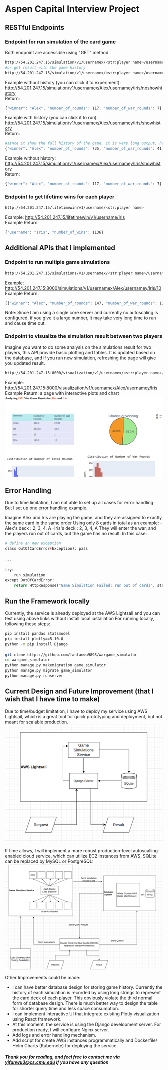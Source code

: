 # Aspen Capital Interview Project

## RESTful Endpoints
### Endpoint for run simulation of the card game
Both endpoint are accessible using "GET" method
```sh
http://54.201.247.15/simulation/v1/usernamex/<str:player name>/usernamey/<str:player name>/noshowhistory
#or get result with the game history
http://54.201.247.15/simulation/v1/usernamex/<str:player name>/usernamey/<str:player name>/showhistory
```
Example without history (you can click it to experiment): http://54.201.247.15/simulation/v1/usernamex/Alex/usernamey/Iris/noshowhistory
<br>
Return:
```sh
{"winner": "Alex", "number_of_rounds": 117, "number_of_war_rounds": 7}
```
Example with history (you can click it to run): http://54.201.247.15/simulation/v1/usernamex/Alex/usernamey/Iris/showhistory
<br>
Return:
```sh
#since it show the full history of the game, it is very long output, here I only show the top several lines.
{"winner": "Alex", "number_of_rounds": 735, "number_of_war_rounds": 41, "game_history": {"0": {"round_num": 0, "Alex": "black-clubs_5->black-clubs_2->black-clubs_A....", "Iris": "black-clubs_4->black-clubs_6->red-hearts_4->black-spades_8->red-diamonds_J->black-spades_k->red-hearts_k->red-diamonds ...}
```

Example without history: http://54.201.247.15/simulation/v1/usernamex/Alex/usernamey/Iris/showhistory 
<br>
Return:
```sh
{"winner": "Alex", "number_of_rounds": 117, "number_of_war_rounds": 7}
```

### Endpoint to get lifetime wins for each player
```sh
http://54.201.247.15/lifetimewin/v1/username/<str:player name>
```
Example: http://54.201.247.15/lifetimewin/v1/username/Iris
<br>
Example Return:
```sh
{"username": "Iris", "number_of_wins": 1136}
```

## Additional APIs that I implemented
### Endpoint to run multiple game simulations
```sh
http://54.201.247.15/simulations/v1/usernamex/<str:player name>/usernamey/<str:player name>/<int:number of simulation to run>
```
Example: http://54.201.247.15:8000/simulations/v1/usernamex/Alex/usernamey/Iris/10
<br>
Example Return:
```sh
[{"winner": "Alex", "number_of_rounds": 147, "number_of_war_rounds": 11}, {"winner": "Iris", "number_of_rounds": 127, "number_of_war_rounds": 5}, {"winner": "Alex", "number_of_rounds": 494, "number_of_war_rounds": 28}, {"winner": "Alex", "number_of_rounds": 363, "number_of_war_rounds": 23}, {"winner": "Iris", "number_of_rounds": 174, "number_of_war_rounds": 12}, {"winner": "Iris", "number_of_rounds": 798, "number_of_war_rounds": 52}, {"winner": "Iris", "number_of_rounds": 1265, "number_of_war_rounds": 79}, {"winner": "Alex", "number_of_rounds": 186, "number_of_war_rounds": 22} ...]
```

Note: Since I am using a single core server and currently no autoscaling is configured, if you give it a large number, it may take very long time to run and cause time out. 

### Endpoint to visualize the simulation result between two players
Imagine you want to do some analysis on the simulations result for two players, this API provide basic plotting and tables. It is updated based on the database, and if you run new simulation, refreshing the page will give you updated result.
```sh
http://54.201.247.15:8000/visualization/v1/usernamex/<str:player name>/usernamey/<str:player name>
```
Example: http://54.201.247.15:8000/visualization/v1/usernamex/Alex/usernamey/Iris
<br>
Example Return: a page with interactive plots and chart
![](analysis_portal.png)

## Error Handling
Due to time limitation, I am not able to set up all cases for error handling. But I set up one error handling example.

Imagine Alex and Iris are playing the game, and they are assigned to exactly the same card in the same order
Using only 8 cards in total as an example:
-Alex's deck : 2, 3, 4, A
-Iris's deck : 2, 3, 4, A
They will enter the war, and the players run out of cards, but the game has no result. In this case:
```sh
# define an new exception
class OutOfCardError(Exception): pass

...

try:
    run simulation
except OutOfCardError:
    return HttpResponse("Game Simulation Failed: run out of cards", status=204)
```
## Run the Framework locally
Currently, the service is already deployed at the AWS Lightsail and you can test using above links without install local iustallation
For running locally, following these steps:
```sh
pip install pandas statsmodel
pip install plotly==5.10.0
python -m pip install Django

git clone https://github.com/fanfanwu9898/wargame_simulator
cd wargame_simulator 
python manage.py makemigration game_simulator
python manage.py migrate game_simulator
python manage.py runserver
```
## Current Design and Future Improvement (that I wish that I have time to make)
Due to time/budget limitation, I have to deploy my service using AWS Lightsail, which is a great tool for quick prototyping and deployment, but not meant for scalable production. 
![](current_structure.png)

If time allows, I will implement a more robust production-level autoscalling-enabled cloud service, which can utilize EC2 instances from AWS. SQLite can be replaced by MySQL or PostgreSQL:
![](ideal_structure.png)

Other Improvements could be made:
- I can have better database design for storing game history.
 Currently the history of each simulation is recorded by using long strings to represent the card deck of each player. This obviously violate the third normal form of database design. There is much better way to design the table for shorter query time and less space consumption.
- I can implement interactive UI that integrate existing Plotly visualization using React framework.
- At this moment, the service is using the Django development server. For production ready, I will configure Nginx server. 
- Add logs and error handling mechanism.
- Add script for create AWS instances programmatically and Dockerfile/ Helm Charts (Kubernete) for deploying the service.
##### Thank you for reading, and feel free to contact me via yifanwu3@cs.cmu.edu if you have any question